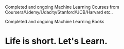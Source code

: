 Completed and ongoing Machine Learning Courses from Coursera/Udemy/Udacity/Stanford/UCB/Harvard etc..

Completed and ongoing Machine Learning Books

# Life is short. Let's Learn.
